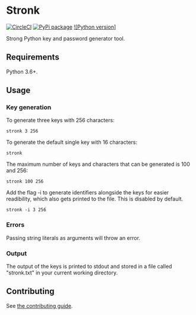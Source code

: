 # Stronk

[![CircleCI](https://circleci.com/gh/brianrthompson/Stronk/tree/master.svg?style=svg)](https://circleci.com/gh/brianrthompson/Stronk/tree/master)
[![PyPi package](https://img.shields.io/badge/version-1.1.1-green.svg)](https://semver.org)
[![Python version]](https://img.shields.io/badge/version-3.6-yellow.svg)


Strong Python key and password generator tool.

## Requirements

Python 3.6+.

## Usage

### Key generation

To generate three keys with 256 characters:

```
stronk 3 256
```

To generate the default single key with 16 characters:

```
stronk
```

The maximum number of keys and characters that can be generated is 100 and 256:

```
stronk 100 256
```

Add the flag -i to generate identifiers alongside the keys for easier readibility, which also gets printed to the
file.  This is disabled by default.

```
stronk -i 3 256
```

### Errors

Passing string literals as arguments will throw an error.

### Output

The output of the keys is printed to stdout and stored in a file called "stronk.txt" in your 
current working directory.

## Contributing

See [the contributing guide](CONTRIBUTING.md).
